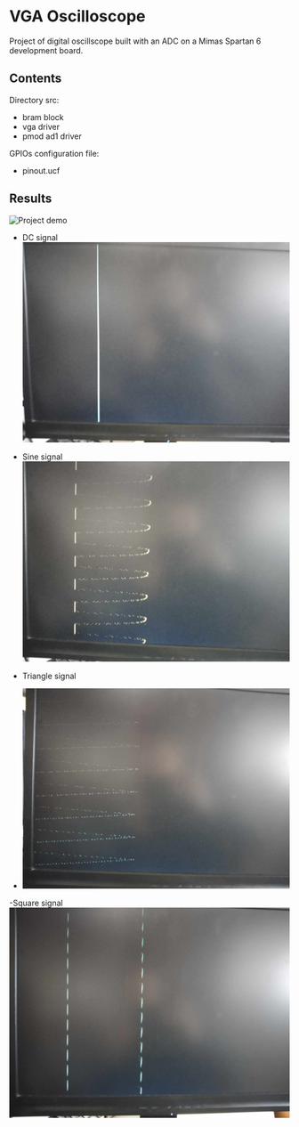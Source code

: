 # VGA Oscilloscope

Project of digital oscillscope built with an ADC on a Mimas Spartan 6 development board.

## Contents

Directory src:

- bram block
- vga driver
- pmod ad1 driver

GPIOs configuration file:

- pinout.ucf

## Results

![Project demo](https://github.com/MikeZ7/VGA-Oscilloscope/assets/101725721/255fd25f-8f9c-401b-8667-34f5c615fb0e)

- DC signal
![](https://github.com/MikeZ7/VGA-Oscilloscope/blob/master/Images%26Video/dc_signal.jpg)

- Sine signal
 ![](https://github.com/MikeZ7/VGA-Oscilloscope/blob/master/Images%26Video/sine_signal.jpg)

- Triangle signal
- ![](https://github.com/MikeZ7/VGA-Oscilloscope/blob/master/Images%26Video/triangle_signal.jpg)

-Square signal
![](https://github.com/MikeZ7/VGA-Oscilloscope/blob/master/Images%26Video/square_signal.jpg)




